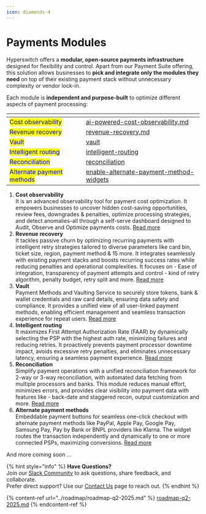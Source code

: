 ```yaml
---
icon: diamonds-4
---
```


# Payments Modules

Hyperswitch offers a **modular, open-source payments infrastructure** designed for flexibility and control. Apart from our Payment Suite offering, this solution allows businesses to **pick and integrate only the modules they need** on top of their existing payment stack without unnecessary complexity or vendor lock-in.

Each module is **independent and purpose-built** to optimize different aspects of payment processing:

<table data-view="cards"><thead><tr><th></th><th data-hidden data-card-target data-type="content-ref"></th></tr></thead><tbody><tr><td><mark style="color:blue;">Cost observability</mark></td><td><a href="ai-powered-cost-observability.md">ai-powered-cost-observability.md</a></td></tr><tr><td><mark style="color:blue;">Revenue recovery</mark></td><td><a href="revenue-recovery.md">revenue-recovery.md</a></td></tr><tr><td><mark style="color:blue;">Vault</mark></td><td><a href="vault/">vault</a></td></tr><tr><td><mark style="color:blue;">Intelligent routing</mark></td><td><a href="intelligent-routing/">intelligent-routing</a></td></tr><tr><td><mark style="color:blue;">Reconciliation</mark></td><td><a href="reconciliation/">reconciliation</a></td></tr><tr><td><mark style="color:blue;">Alternate payment methods</mark></td><td><a href="enable-alternate-payment-method-widgets/">enable-alternate-payment-method-widgets</a></td></tr></tbody></table>

1. **Cost observability**\
   It is an advanced observability tool for payment cost optimization. It empowers businesses to uncover hidden cost-saving opportunities, review fees, downgrades & penalties, optimize processing strategies, and detect anomalies-all through a self-serve dashboard designed to Audit, Observe and Optimize payments costs. [Read more](https://docs.hyperswitch.io/explore-hyperswitch/account-management/analytics-and-operations/ai-powered-cost-observability)
2. **Revenue recovery**\
   It tackles passive churn by optimizing recurring payments with intelligent retry strategies tailored to diverse parameters like card bin, ticket size, region, payment method & 15 more. It integrates seamlessly with existing payment stacks and boosts recurring success rates while reducing penalties and operational complexities. It focuses on - Ease of integration, transparency of payment attempts and control - kind of retry algorithm, penalty budget, retry split and more. [Read more](https://docs.hyperswitch.io/explore-hyperswitch/payment-flows-and-management/subscriptions/revenue-recovery)
3. **Vault**\
   Payment Methods and Vaulting Service to securely store tokens, bank & wallet credentials and raw card details, ensuring data safety and compliance. It provides a unified view of all user-linked payment methods, enabling efficient management and seamless transaction experience for repeat users. [Read more](vault/)
4. **Intelligent routing**\
   It maximizes First Attempt Authorization Rate (FAAR) by dynamically selecting the PSP with the highest auth rate, minimizing failures and reducing retries. It proactively prevents payment processor downtime impact, avoids excessive retry penalties, and eliminates unnecessary latency, ensuring a seamless payment experience. [Read more](https://docs.hyperswitch.io/explore-hyperswitch/payment-flows-and-management/smart-router/intelligent-routing)
5. **Reconciliation** \
   Simplify payment operations with a unified reconciliation framework for 2-way or 3-way reconciliation, with automated data fetching from multiple processors and banks. This module reduces manual effort, minimizes errors, and provides clear visibility into payment data with features like - back-date and staggered recon, output customization and more. [Read more](https://docs.hyperswitch.io/explore-hyperswitch/account-management/reconciliation)
6. **Alternate payment methods**\
   Embeddable payment buttons for seamless one-click checkout with alternate payment methods like PayPal, Apple Pay, Google Pay, Samsung Pay, Pay by Bank or BNPL providers like Klarna. The widget routes the transaction independently and dynamically to one or more connected PSPs, maximizing conversions. [Read more](https://docs.hyperswitch.io/explore-hyperswitch/merchant-controls/enable-alternate-payment-method-widgets)

And more coming soon ...

{% hint style="info" %}
**Have Questions?**\
Join our [Slack Community](https://join.slack.com/t/hyperswitch-io/shared_invite/zt-2jqxmpsbm-WXUENx022HjNEy~Ark7Orw) to ask questions, share feedback, and collaborate.\
Prefer direct support? Use our [Contact Us](https://hyperswitch.io/contact-us) page to reach out.
{% endhint %}

{% content-ref url="../roadmap/roadmap-q2-2025.md" %}
[roadmap-q2-2025.md](../roadmap/roadmap-q2-2025.md)
{% endcontent-ref %}
